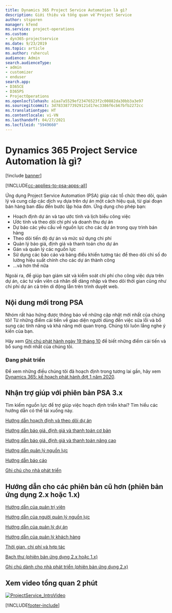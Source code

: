 ```yaml
---
title: Dynamics 365 Project Service Automation là gì?
description: Giới thiệu và tổng quan về Project Service
author: stsporen
manager: kfend
ms.service: project-operations
ms.custom:
- dyn365-projectservice
ms.date: 9/23/2019
ms.topic: article
ms.author: ruhercul
audience: Admin
search.audienceType:
- admin
- customizer
- enduser
search.app:
- D365CE
- D365PS
- ProjectOperations
ms.openlocfilehash: a1aa7a5529ef23476523f2c00882da30bb3a3e97
ms.sourcegitcommit: 3d78338773929121d17ec3386f6cb67bfb2272cc
ms.translationtype: HT
ms.contentlocale: vi-VN
ms.lasthandoff: 04/27/2021
ms.locfileid: "5949660"
---
```

# <a name="what-is-dynamics-365-project-service-automation"></a>Dynamics 365 Project Service Automation là gì?

[!include [banner](../includes/psa-now-project-operations.md)]

[!INCLUDE[cc-applies-to-psa-apps-all](../includes/cc-applies-to-psa-apps-all.md)]

Ứng dụng Project Service Automation (PSA) giúp các tổ chức theo dõi, quản lý và cung cấp các dịch vụ dựa trên dự án một cách hiệu quả, từ giai đoạn bán hàng ban đầu đến bước lập hóa đơn. Ứng dụng cho phép bạn:

- Hoạch định dự án và tạo ước tính và lịch biểu công việc
- Ước tính và theo dõi chi phí và doanh thu dự án
- Dự báo các yêu cầu về nguồn lực cho các dự án trong quy trình bán hàng
- Theo dõi tiến độ dự án và mức sử dụng chi phí
- Quản lý báo giá, định giá và thanh toán cho dự án
- Gán và quản lý các nguồn lực
- Sử dụng các báo cáo và bảng điều khiển tương tác để theo dõi chỉ số đo lường hiệu suất chính cho các dự án thành công
- ...và hơn thế nữa

Ngoài ra, để giúp bạn giám sát và kiểm soát chi phí cho công việc dựa trên dự án, các tư vấn viên cá nhân dễ dàng nhập và theo dõi thời gian cũng như chi phí dự án cả trên di động lẫn trên trình duyệt web.

## <a name="whats-new-in-psa"></a>Nội dung mới trong PSA
Nhóm rất hào hứng được thông báo về những cập nhật mới nhất của chúng tôi! Từ những điểm cải tiến về giao diện người dùng đến việc sửa lỗi và bổ sung các tính năng và khả năng mới quan trọng. Chúng tôi luôn lắng nghe ý kiến của bạn.

Hãy xem [Ghi chú phát hành ngày 19 tháng 10](/dynamics365-release-plan/2019wave2/index) để biết những điểm cải tiến và bổ sung mới nhất của chúng tôi.

### <a name="in-development"></a>Đang phát triển
Để xem những điều chúng tôi đã hoạch định trong tương lai gần, hãy xem [Dynamics 365: kế hoạch phát hành đợt 1 năm 2020](/dynamics365-release-plan/2020wave1/index).

## <a name="get-help-with-psa-version-3x"></a>Nhận trợ giúp với phiên bản PSA 3.x
Tìm kiếm nguồn lực để trợ giúp việc hoạch định triển khai? Tìm hiểu các hướng dẫn có thể tải xuống này.

 [Hướng dẫn hoạch định và theo dõi dự án](../psa/implementation-guides/project-planning-tracking.md)

 [Hướng dẫn báo giá, định giá và thanh toán cơ bản](../psa/implementation-guides/begin-quoting-pricing-billing.md)

 [Hướng dẫn báo giá, định giá và thanh toán nâng cao](../psa/implementation-guides/adv-quoting-pricing-billing.md)

 [Hướng dẫn quản lý nguồn lực](../psa/implementation-guides/resource-management-guide.md)

 [Hướng dẫn báo cáo](../psa/implementation-guides/reporting-guide.md)

 [Ghi chú cho nhà phát triển](../psa/developer-guides/overview-dev-notes-v3.x.md)

## <a name="guidance-for-earlier-versions-app-version-2x-or-1x"></a>Hướng dẫn cho các phiên bản cũ hơn (phiên bản ứng dụng 2.x hoặc 1.x)
 [Hướng dẫn của quản trị viên](../psa/admin-guide.md)

 [Hướng dẫn của người quản lý nguồn lực](../psa/resource-manager-guide.md)

 [Hướng dẫn của quản lý dự án](../psa/project-manager-guide.md)

 [Hướng dẫn của quản lý khách hàng](../psa/account-manager-guide.md)

 [Thời gian, chi phí và hợp tác](../psa/time-expense-collaboration-guide.md)

 [Bạch thư (phiên bản ứng dụng 2.x hoặc 1.x)](../psa/white-papers.md)

 [Ghi chú dành cho nhà phát triển (phiên bản ứng dụng 2.x)](../psa/developer-guides/add-custom-qoi-forms-v2.x.md)

 ## <a name="watch-a-2-minute-overview-video"></a>Xem video tổng quan 2 phút
 <a name="heroArea"></a> [![ProjectService_IntroVideo](../psa/media/project-service-intro-video.png "ProjectService_IntroVideo")](https://go.microsoft.com/fwlink/p/?LinkId=799457)




[!INCLUDE[footer-include](../includes/footer-banner.md)]
